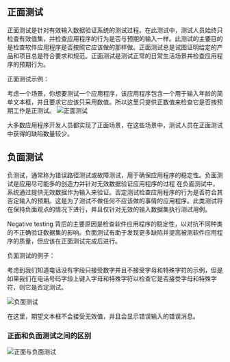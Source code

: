 ## 正面测试

正面测试是针对有效输入数据验证系统的测试过程。在此测试中，测试人员始终只检查有效值集，并检查应用程序的行为是否与预期的输入一样。此测试的主要目的是检查软件应用程序是否按照它应该做的那样做。正面测试总是试图证明给定的产品和项目总是符合要求和规范。正面测试是测试正常的日常生活场景并检查应用程序的预期行为。

正面测试示例：

考虑一个场景，你想要测试一个应用程序，该应用程序包含一个用于输入年龄的简单文本框，并且要求它应该只采用数值。所以这里只提供正数值来检查它是否按预期工作是正测试。 ![正面测试](https://toolsqa.com/gallery/Software%20testing/1.Positive%20Testing.jpg)

大多数应用程序开发人员都实现了正面场景，在这些场景中，测试人员在正面测试中获得的缺陷数量较少。

## 负面测试

负测试，通常称为错误路径测试或故障测试，用于确保应用程序的稳定性。负面测试是应用尽可能多的创造力并针对无效数据验证应用程序的过程 在负面测试中，系统通过提供无效数据作为输入来验证。否定测试检查应用程序的行为是否符合其否定输入的预期。这是为了测试不做任何不应该做的事情的应用程序。此类测试将在保持负面观点的情况下进行，并且仅针对无效的输入数据集执行测试用例。

Negative testing 背后的主要原因是检查软件应用程序的稳定性，以对抗不同种类的不正确验证数据集的影响。负面测试有助于发现更多缺陷并提高被测软件应用程序的质量，但应该在正面测试完成后进行。

负面测试的例子：

考虑到我们知道电话没有字段只接受数字并且不接受字母和特殊字符的示例，但是如果我们在电话号码字段上键入字母和特殊字符以检查它是否接受字母和特殊字符，则它是否定测试。

![负面测试](https://toolsqa.com/gallery/Software%20testing/2.Negative%20Testing.png)

在这里，期望文本框不会接受无效值，并且会显示错误输入的错误消息。

### 正面和负面测试之间的区别

![正面与负面测试](https://toolsqa.com/gallery/Software%20testing/3.Positive%20Vs%20Negative%20Testing.png)